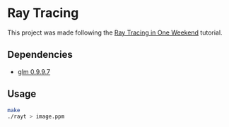 # Ray Tracing

This project was made following the [Ray Tracing in One Weekend](https://raytracing.github.io/books/RayTracingInOneWeekend.htm)
tutorial.

## Dependencies

* [glm 0.9.9.7](https://github.com/g-truc/glm/releases/tag/0.9.9.7)

## Usage

```bash
make
./rayt > image.ppm
```

